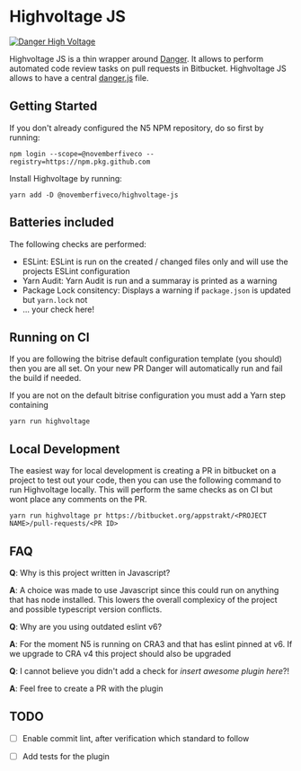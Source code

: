 # Highvoltage JS

[![Danger High Voltage](https://img.youtube.com/vi/2a4gyJsY0mc/0.jpg)](https://www.youtube.com/watch?v=2a4gyJsY0mc)


Highvoltage JS is a thin wrapper around [Danger](https://danger.systems/js/). It allows to perform automated code review tasks on pull requests in Bitbucket. Highvoltage JS allows to have a central [danger.js](./danger.js) file.

## Getting Started

If you don't already configured the N5 NPM repository, do so first by running:

```
npm login --scope=@novemberfiveco --registry=https://npm.pkg.github.com
```

Install Highvoltage by running:

```
yarn add -D @novemberfiveco/highvoltage-js
```

## Batteries included

The following checks are performed:

- ESLint: ESLint is run on the created / changed files only and will use the projects ESLint configuration
- Yarn Audit: Yarn Audit is run and a summaray is printed as a warning
- Package Lock consitency: Displays a warning if `package.json` is updated but `yarn.lock` not
- ... your check here!


## Running on CI

If you are following the bitrise default configuration template (you should) then you are all set. On your new PR Danger will automatically run and fail the build if needed.

If you are not on the default bitrise configuration you must add a Yarn step containing

```
yarn run highvoltage
```

## Local Development

The easiest way for local development is creating a PR in bitbucket on a project to test out your code, then you can use the following command to run Highvoltage locally. This will perform the same checks as on CI but wont place any comments on the PR.

```
yarn run highvoltage pr https://bitbucket.org/appstrakt/<PROJECT NAME>/pull-requests/<PR ID>
```

## FAQ

**Q**: Why is this project written in Javascript?

**A**: A choice was made to use Javascript since this could run on anything that has node installed. This lowers the overall complexicy of the project and possible typescript version conflicts.

**Q**: Why are you using outdated eslint v6?

**A**: For the moment N5 is running on CRA3 and that has eslint pinned at v6. If we upgrade to CRA v4 this project should also be upgraded

**Q**: I cannot believe you didn't add a check for *insert awesome plugin here*?!

**A**: Feel free to create a PR with the plugin

## TODO

- [ ] Enable commit lint, after verification which standard to follow
- [ ] Add tests for the plugin

